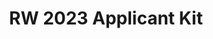 ---
title: RW 2023 Applicant Kit
redirect_to: https://drive.google.com/drive/folders/12rjJ2ghnWe3jG90LN5TkTI2oYS7fesin?usp=drive_link
redirect_from: 
  - /RW2023ApplicantPrimer
  - /rw2023applicantprimer
---